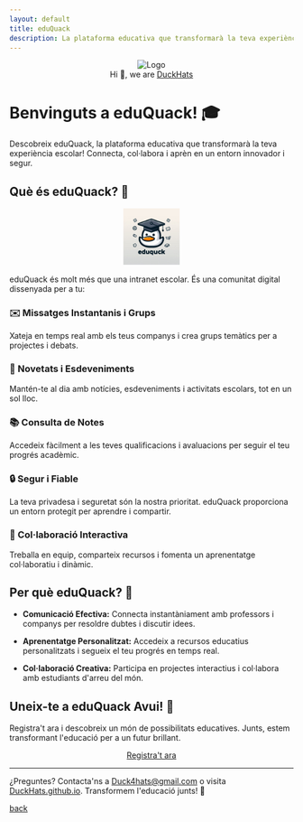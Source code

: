 ```yaml
---
layout: default
title: eduQuack
description: La plataforma educativa que transformarà la teva experiència escolar!
---
```

<p align="center">
  <img src="https://github.com/DuckHats.png" width="100" alt="Logo"/><br/>
  Hi 👋, we are <a href="https://github.com/DuckHats">DuckHats</a>
</p>

# Benvinguts a eduQuack! 🎓

Descobreix eduQuack, la plataforma educativa que transformarà la teva experiència escolar! Connecta, col·labora i aprèn en un entorn innovador i segur.

## Què és eduQuack? 🚀
<p align="center">
  <img src="./eduQuack.jpg" width="100" alt="Logo"/>
</p>

eduQuack és molt més que una intranet escolar. És una comunitat digital dissenyada per a tu:

### ✉️ Missatges Instantanis i Grups

Xateja en temps real amb els teus companys i crea grups temàtics per a projectes i debats.

### 📅 Novetats i Esdeveniments

Mantén-te al dia amb notícies, esdeveniments i activitats escolars, tot en un sol lloc.

### 📚 Consulta de Notes

Accedeix fàcilment a les teves qualificacions i avaluacions per seguir el teu progrés acadèmic.

### 🔒 Segur i Fiable

La teva privadesa i seguretat són la nostra prioritat. eduQuack proporciona un entorn protegit per aprendre i compartir.

### 🤝 Col·laboració Interactiva

Treballa en equip, comparteix recursos i fomenta un aprenentatge col·laboratiu i dinàmic.

## Per què eduQuack? 🌟

- **Comunicació Efectiva:** Connecta instantàniament amb professors i companys per resoldre dubtes i discutir idees.

- **Aprenentatge Personalitzat:** Accedeix a recursos educatius personalitzats i segueix el teu progrés en temps real.

- **Col·laboració Creativa:** Participa en projectes interactius i col·labora amb estudiants d'arreu del món.

## Uneix-te a eduQuack Avui! 🚀

Registra't ara i descobreix un món de possibilitats educatives. Junts, estem transformant l'educació per a un futur brillant.

<p align="center">
  <a href="https://github.com/DuckHats">Registra't ara</a>
</p>

---

¿Preguntes? Contacta'ns a [Duck4hats@gmail.com](mailto:duck4hats@gmail.com) o visita [DuckHats.github.io](https://DuckHats.github.com). Transformem l'educació junts! 🌟


[back](./)
